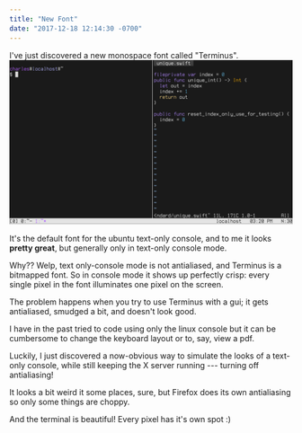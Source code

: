 ```yaml
---
title: "New Font"
date: "2017-12-18 12:14:30 -0700"
---
```


I've just discovered a new monospace font called "Terminus".
![](/images/font-window.png)

It's the default font for the ubuntu text-only console, and to me it looks **pretty great**, but generally only in text-only console mode.

Why?? Welp, text only-console mode is not antialiased, and Terminus is a bitmapped font. So in console mode it shows up perfectly crisp: every single pixel in the font illuminates one pixel on the screen.

The problem happens when you try to use Terminus with a gui; it gets antialiased, smudged a bit, and doesn't look good.

I have in the past tried to code using only the linux console but it can be cumbersome to change the keyboard layout or to, say, view a pdf.

Luckily, I just discovered a now-obvious way to simulate the looks of a text-only console, while still keeping the X server running --- turning off antialiasing!

It looks a bit weird it some places, sure, but Firefox does its own antialiasing so only some things are choppy.

And the terminal is beautiful! Every pixel has it's own spot :)
